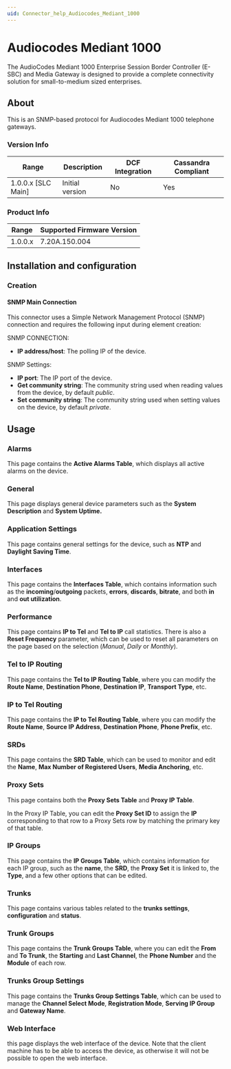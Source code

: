 ```yaml
---
uid: Connector_help_Audiocodes_Mediant_1000
---
```


# Audiocodes Mediant 1000

The AudioCodes Mediant 1000 Enterprise Session Border Controller (E-SBC) and Media Gateway is designed to provide a complete connectivity solution for small-to-medium sized enterprises.

## About

This is an SNMP-based protocol for Audiocodes Mediant 1000 telephone gateways.

### Version Info

| Range | Description | DCF Integration | Cassandra Compliant |
|----------------------|-----------------|---------------------|-------------------------|
| 1.0.0.x [SLC Main]   | Initial version | No                  | Yes                     |

### Product Info

| Range | Supported Firmware Version |
|------------------|-----------------------------|
| 1.0.0.x          | 7.20A.150.004               |

## Installation and configuration

### Creation

#### SNMP Main Connection

This connector uses a Simple Network Management Protocol (SNMP) connection and requires the following input during element creation:

SNMP CONNECTION:

- **IP address/host**: The polling IP of the device.

SNMP Settings:

- **IP port**: The IP port of the device.
- **Get community string**: The community string used when reading values from the device, by default *public*.
- **Set community string**: The community string used when setting values on the device, by default *private*.

## Usage

### Alarms

This page contains the **Active Alarms Table**, which displays all active alarms on the device.

### General

This page displays general device parameters such as the **System Description** and **System Uptime.**

### Application Settings

This page contains general settings for the device, such as **NTP** and **Daylight Saving Time**.

### Interfaces

This page contains the **Interfaces Table**, which contains information such as the **incoming**/**outgoing** packets, **errors**, **discards**, **bitrate**, and both **in** and **out utilization**.

### Performance

This page contains **IP to Tel** and **Tel to IP** call statistics. There is also a **Reset Frequency** parameter, which can be used to reset all parameters on the page based on the selection (*Manual*, *Daily* or *Monthly*).

### Tel to IP Routing

This page contains the **Tel to IP Routing Table**, where you can modify the **Route Name**, **Destination Phone**, **Destination IP**, **Transport Type**, etc.

### IP to Tel Routing

This page contains the **IP to Tel Routing Table**, where you can modify the **Route Name**, **Source IP Address**, **Destination Phone**, **Phone Prefix**, etc.

### SRDs

This page contains the **SRD Table**, which can be used to monitor and edit the **Name**, **Max Number of Registered Users**, **Media Anchoring**, etc.

### Proxy Sets

This page contains both the **Proxy Sets Table** and **Proxy IP Table**.

In the Proxy IP Table, you can edit the **Proxy Set ID** to assign the **IP** corresponding to that row to a Proxy Sets row by matching the primary key of that table.

### IP Groups

This page contains the **IP Groups Table**, which contains information for each IP group, such as the **name**, the **SRD**, the **Proxy Set** it is linked to, the **Type**, and a few other options that can be edited.

### Trunks

This page contains various tables related to the **trunks settings**, **configuration** and **status**.

### Trunk Groups

This page contains the **Trunk Groups Table**, where you can edit the **From** and **To Trunk**, the **Starting** and **Last Channel**, the **Phone Number** and the **Module** of each row.

### Trunks Group Settings

This page contains the **Trunks Group Settings Table**, which can be used to manage the **Channel Select Mode**, **Registration Mode**, **Serving IP Group** and **Gateway Name**.

### Web Interface

this page displays the web interface of the device. Note that the client machine has to be able to access the device, as otherwise it will not be possible to open the web interface.
